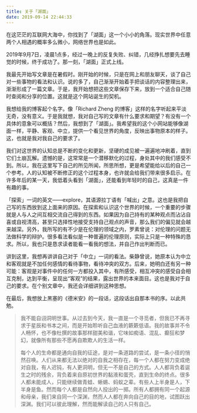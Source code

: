 ```yaml
---
title: 关于「湖面」
date: 2019-09-14 22:44:33
---
```


在这茫茫的互联网大海中，你找到了「湖面」这一个小小的角落。现实世界中任意两个人相遇的概率多么微小，网络世界也是如此。

2019年9月7日，凌晨1点多，经过一晚上的反复失败、纠错，几经挣扎想要先去睡觉的时候，终于成功了。那一刻，「湖面」正式上线。

我最先开始写文章是在暑假时。刚开始的时候，只是在网上和朋友聊天，谈了自己对一些事物的看法和认识。说的多了，自己渐渐开始着手把谈话的内容整理出来，渐渐形成了一篇文章。于是，我开始想把这些文章保存下来，放到一个适合自己随时查阅和分享的位置。这就是这个网站诞生的契机。

我想给我的博客起个名字。像「Richard Zheng 的博客」这样的名字听起来平淡无奇，没有意义。于是我就想，我对自己写的文章有什么要求和期望？有没有一个具体的意象可以概括？然后，我想到了「湖面」。我希望我的这个小网站能够像湖面一样，平静、客观、中立，提供一个看见世界的角度，反映出事物原本的样子。这，也就是我对我自己的要求了。

我们对这世界的认知总是不断的变化和更新，坚硬的成见被一遍遍地冲刷着，直到它们土崩瓦解。遗憾的是，这常常是一个潜移默化的过程，身处其中的我们感受不到。所以，我在这里写下自己的所见所闻，所思所想，更是希望能给以后的自己一个参考。人的认知被不断修正的这个过程本身，也许就会给我们带来很多启示。在许多年后的某一天，我低着头看到「湖面」，还能看到年轻时的自己，这真是一件有趣的事。

「探索」一词的英文——explore，其语源拉丁语有「喊出」之意。这也是我把自己写的东西放到这上面来的原因。在探索和认识这个世界的时候，一个重要的步骤就是人与人之间互相交流自己得到的东西。如果因为自己持有的某种观点而沾沾自喜或自视清高，甚至只选择性地接受支持自己观点的声音，那么我们的偏见就会越来越深。另外，我所写的有不少是在伦理的领域之内，罗素曾说：对伦理的问题无法做科学的辩护。很多看法看似是一种普遍的伦理原则，实际上只是一种特殊的恳求。所以，我也只是恳求读者能看一看我的想法，并自己作出判断而已。

讲到这里，我想再讲讲自己对于「中立」一词的看法。柴静曾说，她原本认为中立和客观就是不加任何感情的看待事物，看待冲突的双方。后来，她明白还有另一种可能：客观是对事件中的任何一方都投入其中，有所感受，相互冲突的感受自会相互克制，达到平衡，呈现出“客观”的结果，露出世界的本来面目。这也是我对于自己的要求。在个别文章中，我还会详细讲到这种思想。

在最后，我想放上黑塞的《德米安》的一段话，这段话出自那本书的序。以此共勉。

> 我不能自诩洞明世事。从过去到今天，我一直是一个寻觅者，但我已不再寻求于星辰和书本之间，而是开始聆听自己血液的簌簌低语。我的故事并不令人畅怀，也不像杜撰的故事那样甜美和谐，它味如痴语、混乱、癫狂和梦幻，就像所有那些不愿再自欺欺人的生活一样。
>
> 每个人的生命都是通向自我的征途，是对一条道路的尝试，是一条小径的悄然召唤。人们从来都无法以绝对的自我之相存在，每一个人都在努力变成绝对自我，有人迟钝，有人更洞明，但无一不是自己的方式。人人都背负着诞生之时的残余，背负着来自原初世界的黏液和蛋壳，直到生命的终点。很多人都未能成人，只能继续做青蛙、蜥蜴、蚂蚁之辈。有些人上半身是人，下半身是鱼。然而每个人都是自然向人投出的一掷。所有人都拥有同一个起源和母亲，我们来自同一个深渊，然而人人都在奔向自己的目的地，试图跃出深渊。我们可以彼此理解，然而能解读自己的人只有自己。